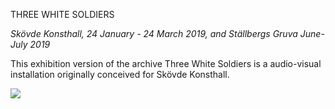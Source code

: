 THREE WHITE SOLDIERS

*Skövde Konsthall, 24 January - 24 March 2019, and Ställbergs Gruva June-July 2019*

This exhibition version of the archive Three White Soldiers is a audio-visual installation originally conceived for Skövde Konsthall.

![](/3WS.Skovde1.jpg)
